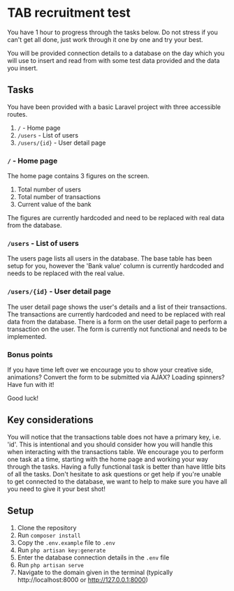 # TAB recruitment test

You have 1 hour to progress through the tasks below. Do not stress if you can't get all done, just work through it one by one and try your best.

You will be provided connection details to a database on the day which you will use to insert and read from with some test data provided and the data you insert.

## Tasks

You have been provided with a basic Laravel project with three accessible routes.
1. `/` - Home page
2. `/users` - List of users
3. `/users/{id}` - User detail page

### `/` - Home page

The home page contains 3 figures on the screen.
1. Total number of users
2. Total number of transactions
3. Current value of the bank

The figures are currently hardcoded and need to be replaced with real data from the database.

### `/users` - List of users
The users page lists all users in the database. The base table has been setup for you, however the 'Bank value' column is currently hardcoded and needs to be replaced with the real value.

### `/users/{id}` - User detail page
The user detail page shows the user's details and a list of their transactions. The transactions are currently hardcoded and need to be replaced with real data from the database.
There is a form on the user detail page to perform a transaction on the user. The form is currently not functional and needs to be implemented.

### Bonus points

If you have time left over we encourage you to show your creative side, animations? Convert the form to be submitted via AJAX? Loading spinners? Have fun with it!

Good luck!

## Key considerations
You will notice that the transactions table does not have a primary key, i.e. 'id'. This is intentional and you should consider how you will handle this when interacting with the transactions table.
We encourage you to perform one task at a time, starting with the home page and working your way through the tasks. Having a fully functional task is better than have little bits of all the tasks.
Don't hesitate to ask questions or get help if you're unable to get connected to the database, we want to help to make sure you have all you need to give it your best shot!

## Setup
1. Clone the repository
2. Run `composer install`
3. Copy the `.env.example` file to `.env`
4. Run `php artisan key:generate`
5. Enter the database connection details in the `.env` file
6. Run `php artisan serve`
7. Navigate to the domain given in the terminal (typically http://localhost:8000 or http://127.0.0.1:8000)
